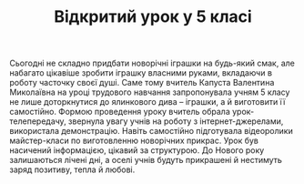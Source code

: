 ﻿---
title: Відкритий урок у 5 класі
---

Сьогодні не складно придбати новорічні іграшки на будь-який смак, але набагато цікавіше зробити іграшку власними руками, вкладаючи в роботу часточку своєї душі. Саме тому вчитель Капуста Валентина Миколаївна  на уроці трудового навчання запропонувала учням 5 класу не лише доторкнутися до ялинкового дива – іграшки, а й виготовити її самостійно. Формою проведення уроку вчитель обрала урок-телепередачу, звернула увагу учнів на роботу з інтернет-джерелами, використала демонстрацію. Навіть  самостійно підготувала відеоролики майстер-класи  по виготовленню новорічних прикрас. Урок був насичений інформацією, цікавий за структурою.  До Нового року залишаються лічені дні, а оселі учнів будуть прикрашені й нестимуть заряд позитиву, тепла й любові.

<slideshow></slideshow>